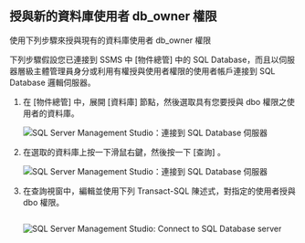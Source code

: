 

## <a name="grant-new-database-user-dbowner-permissions"></a>授與新的資料庫使用者 db_owner 權限
使用下列步驟來授與現有的資料庫使用者 db_owner 權限

下列步驟假設您已連接到 SSMS 中 [物件總管] 中的 SQL Database，而且以伺服器層級主體管理員身分或利用有權授與使用者權限的使用者帳戶連接到 SQL Database 邏輯伺服器。 

1. 在 [物件總管] 中，展開 [資料庫] 節點，然後選取具有您要授與 dbo 權限之使用者的資料庫。
   
     ![SQL Server Management Studio：連接到 SQL Database 伺服器](./media/sql-database-create-new-database-user/sql-database-create-new-database-user-1.png)
2. 在選取的資料庫上按一下滑鼠右鍵，然後按一下 [查詢] 。
   
     ![SQL Server Management Studio：連接到 SQL Database 伺服器](./media/sql-database-create-new-database-user/sql-database-create-new-database-user-2.png)
3. 在查詢視窗中，編輯並使用下列 Transact-SQL 陳述式，對指定的使用者授與 dbo 權限。 
   
    ```ALTER ROLE db_owner ADD MEMBER user1;
    ```
   
     ![SQL Server Management Studio: Connect to SQL Database server](./media/sql-database-grant-database-user-dbo-permissions/sql-database-grant-database-user-dbo-permissions-1.png)


